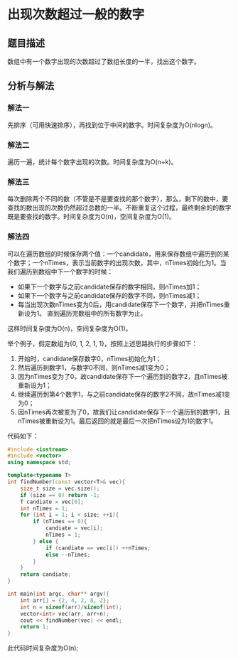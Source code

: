 # 出现次数超过一般的数字

## 题目描述

数组中有一个数字出现的次数超过了数组长度的一半，找出这个数字。

## 分析与解法

### 解法一

先排序（可用快速排序），再找到位于中间的数字。时间复杂度为O(nlogn)。

### 解法二

遍历一遍，统计每个数字出现的次数。时间复杂度为O(n+k)。

### 解法三

每次删除两个不同的数（不管是不是要查找的那个数字），那么，剩下的数中，要查找的数出现的次数仍然超过总数的一半。不断重复这个过程，最终剩余的的数字既是要查找的数字。时间复杂度为O(n)，空间复杂度为O(1)。

### 解法四

可以在遍历数组的时候保存两个值：一个candidate，用来保存数组中遍历到的某个数字；一个nTimes，表示当前数字的出现次数，其中，nTimes初始化为1。当我们遍历到数组中下一个数字的时候：
- 如果下一个数字与之前candidate保存的数字相同，则nTimes加1；
- 如果下一个数字与之前candidate保存的数字不同，则nTimes减1；
- 每当出现次数nTimes变为0后，用candidate保存下一个数字，并把nTimes重新设为1。 直到遍历完数组中的所有数字为止。

这样时间复杂度为O(n)，空间复杂度为O(1)。

举个例子，假定数组为{0, 1, 2, 1, 1}，按照上述思路执行的步骤如下：
1. 开始时，candidate保存数字0，nTimes初始化为1；
1. 然后遍历到数字1，与数字0不同，则nTimes减1变为0；
1. 因为nTimes变为了0，故candidate保存下一个遍历到的数字2，且nTimes被重新设为1；
1. 继续遍历到第4个数字1，与之前candidate保存的数字2不同，故nTimes减1变为0；
1. 因nTimes再次被变为了0，故我们让candidate保存下一个遍历到的数字1，且nTimes被重新设为1。最后返回的就是最后一次把nTimes设为1的数字1。

代码如下：

```c++
#include <iostream>
#include <vector>
using namespace std;

template<typename T>
int findNumber(const vector<T>& vec){
    size_t size = vec.size();
    if (size == 0) return -1;
    T candiate = vec[0];
    int nTimes = 1;
    for (int i = 1; i < size; ++i){
        if (nTimes == 0){
            candiate = vec[i];
            nTimes = 1;
        } else {
            if (candiate == vec[i]) ++nTimes;
            else --nTimes;
        }
    }
    return candiate;
}

int main(int argc, char** argv){
    int arr[] = {2, 4, 2, 8, 2};
    int n = sizeof(arr)/sizeof(int);
    vector<int> vec(arr, arr+n);
    cout << findNumber(vec) << endl;
    return 1;
}
```

此代码时间复杂度为O(n);